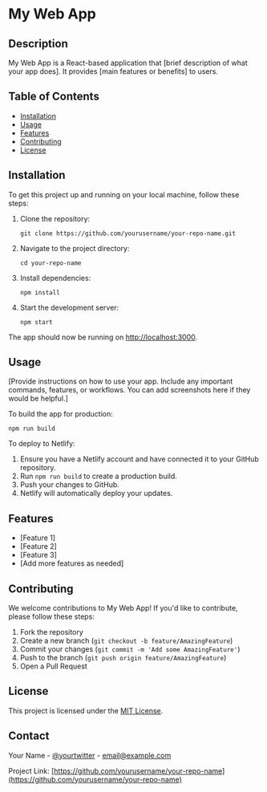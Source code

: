 # My Web App

## Description
My Web App is a React-based application that [brief description of what your app does]. It provides [main features or benefits] to users.

## Table of Contents
- [Installation](#installation)
- [Usage](#usage)
- [Features](#features)
- [Contributing](#contributing)
- [License](#license)

## Installation

To get this project up and running on your local machine, follow these steps:

1. Clone the repository:
   ```
   git clone https://github.com/yourusername/your-repo-name.git
   ```

2. Navigate to the project directory:
   ```
   cd your-repo-name
   ```

3. Install dependencies:
   ```
   npm install
   ```

4. Start the development server:
   ```
   npm start
   ```

The app should now be running on [http://localhost:3000](http://localhost:3000).

## Usage

[Provide instructions on how to use your app. Include any important commands, features, or workflows. You can add screenshots here if they would be helpful.]

To build the app for production:

```
npm run build
```

To deploy to Netlify:

1. Ensure you have a Netlify account and have connected it to your GitHub repository.
2. Run `npm run build` to create a production build.
3. Push your changes to GitHub.
4. Netlify will automatically deploy your updates.

## Features

- [Feature 1]
- [Feature 2]
- [Feature 3]
- [Add more features as needed]

## Contributing

We welcome contributions to My Web App! If you'd like to contribute, please follow these steps:

1. Fork the repository
2. Create a new branch (`git checkout -b feature/AmazingFeature`)
3. Commit your changes (`git commit -m 'Add some AmazingFeature'`)
4. Push to the branch (`git push origin feature/AmazingFeature`)
5. Open a Pull Request

## License

This project is licensed under the [MIT License](https://choosealicense.com/licenses/mit/).

## Contact

Your Name - [@yourtwitter](https://twitter.com/yourtwitter) - email@example.com

Project Link: [https://github.com/yourusername/your-repo-name](https://github.com/yourusername/your-repo-name)